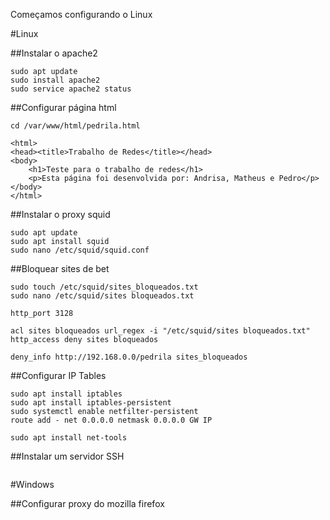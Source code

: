 Começamos configurando o Linux

#Linux

##Instalar o apache2
```
sudo apt update
sudo install apache2
sudo service apache2 status
```

##Configurar página html
```
cd /var/www/html/pedrila.html

<html>
<head><title>Trabalho de Redes</title></head>
<body>
    <h1>Teste para o trabalho de redes</h1>
    <p>Esta página foi desenvolvida por: Andrisa, Matheus e Pedro</p>
</body>
</html>

```


##Instalar o proxy squid
```
sudo apt update
sudo apt install squid
sudo nano /etc/squid/squid.conf
```

##Bloquear sites de bet
```
sudo touch /etc/squid/sites_bloqueados.txt
sudo nano /etc/squid/sites bloqueados.txt

http_port 3128

acl sites bloqueados url_regex -i "/etc/squid/sites bloqueados.txt"
http_access deny sites bloqueados

deny_info http://192.168.0.0/pedrila sites_bloqueados
```

##Configurar IP Tables
```
sudo apt install iptables
sudo apt install iptables-persistent
sudo systemctl enable netfilter-persistent
route add - net 0.0.0.0 netmask 0.0.0.0 GW IP

sudo apt install net-tools

```

##Instalar um servidor SSH
```

```

#Windows

##Configurar proxy do mozilla firefox